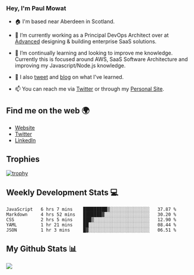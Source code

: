 ### Hey, I'm Paul Mowat

- 🏠 I'm based near Aberdeen in Scotland.
- 💼 I’m currently working as a Principal DevOps Architect over at [Advanced](https://www.oneadvanced.com/) designing & building enterprise SaaS solutions.
- 📖 I’m continually learning and looking to improve me knowledge. Currently this is focused around AWS, SaaS Software Architecture and improving my Javascript/Node.js knowledge.
- 📔 I also [tweet](https://twitter.com/paul_mowat) and [blog](https://www.paulmowat.co.uk/blog) on what I've learned.

- 📫 You can reach me via [Twitter](https://twitter.com/paul_mowat) or through my [Personal Site](https://www.paulmowat.co.uk).


## Find me on the web 🌍

- [Website](https://www.paulmowat.co.uk)
- [Twitter](https://twitter.com/paul_mowat)
- [LinkedIn](https://www.linkedin.com/in/paulmowat)

## Trophies

[![trophy](https://github-profile-trophy.vercel.app/?username=paulmowat)](https://github.com/ryo-ma/github-profile-trophy)

## Weekly Development Stats 💻

<!--START_SECTION:waka-->
```text
JavaScript   6 hrs 7 mins    █████████▒░░░░░░░░░░░░░░░   37.87 % 
Markdown     4 hrs 52 mins   ███████▓░░░░░░░░░░░░░░░░░   30.20 % 
CSS          2 hrs 5 mins    ███▒░░░░░░░░░░░░░░░░░░░░░   12.90 % 
YAML         1 hr 21 mins    ██░░░░░░░░░░░░░░░░░░░░░░░   08.44 % 
JSON         1 hr 3 mins     █▓░░░░░░░░░░░░░░░░░░░░░░░   06.51 % 
```
<!--END_SECTION:waka-->

## My Github Stats 📊

![](https://github-readme-stats.vercel.app/api?username=paulmowat&show_icons=true&count_private=true)
